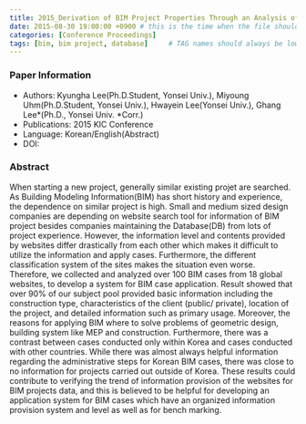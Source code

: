 ```yaml
---
title: 2015_Derivation of BIM Project Properties Through an Analysis of On-Line BIM Project Cases
date: 2015-08-30 19:00:00 +0900 # this is the time when the file should be shown to public
categories: [Conference Proceedings]
tags: [bim, bim project, database]     # TAG names should always be lowercase
---
```


### Paper Information
- Authors: Kyungha Lee(Ph.D.Student, Yonsei Univ.), Miyoung Uhm(Ph.D.Student, Yonsei Univ.), Hwayein Lee(Yonsei Univ.), Ghang Lee*(Ph.D., Yonsei Univ. *Corr.)
- Publications:
2015 KIC Conference
- Language: 
Korean/English(Abstract)
- DOI:

### Abstract
When starting a new project, generally similar existing projet are searched. As Building Modeling Information(BIM) has short history and experience, the dependence on similar project is high. Small and medium sized design companies are depending on website search tool for information of BIM project besides companies maintaining the Database(DB) from lots of project experience. However, the information level and contents provided by websites differ drastically from each other which makes it difficult to utilize the information and apply cases. Furthermore, the different classification system of the sites makes the situation even worse. Therefore, we collected and analyzed over 100 BIM cases from 18 global websites, to develop a system for BIM case application. Result showed that over 90% of our subject pool provided basic information including the construction type, characteristics of the client (public/ private), location of the project, and detailed information such as primary usage. Moreover, the reasons for applying BIM where to solve problems of geometric design, building system like MEP and construction. Furthermore, there was a contrast between cases conducted only within Korea and cases conducted with other countries. While there was almost always helpful information regarding the administrative steps for Korean BIM cases, there was close to no information for projects carried out outside of Korea. These results could contribute to verifying the trend of information provision of the websites for BIM projects data, and this is believed to be helpful for developing an application system for BIM cases which have an organized information provision system and level as well as for bench marking.